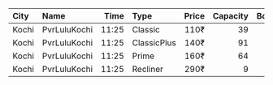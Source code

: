 | City  | Name         |  Time | Type        | Price | Capacity | Booked |
| :---- | :----------- | ----: | :---------- | ----: | -------: | -----: |
| Kochi | PvrLuluKochi | 11:25 | Classic     |  110₹ |       39 |     21 |
| Kochi | PvrLuluKochi | 11:25 | ClassicPlus |  140₹ |       91 |     50 |
| Kochi | PvrLuluKochi | 11:25 | Prime       |  160₹ |       64 |     33 |
| Kochi | PvrLuluKochi | 11:25 | Recliner    |  290₹ |        9 |      6 |